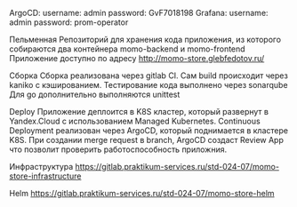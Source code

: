 ArgoCD:
username: admin
password: GvF7018198
Grafana:
username: admin
password: prom-operator

Пельменная
Репозиторий для хранения кода приложения, из которого собираются два контейнера momo-backend и momo-frontend Приложение доступно по адресу http://momo-store.glebfedotov.ru/

Сборка
Сборка реализована через gitlab CI. Сам build происходит через kaniko с кэшированием. Тестирование кода выполнено через sonarqube Для go дополнительно выполняются unittest

Deploy
Приложение деплоится в K8S кластер, который развернут в Yandex.Cloud с использованием Managed Kubernetes. Continuous Deployment реализован через ArgoCD, который поднимается в кластере K8S. При создании merge request в branch, ArgoCD создаст Review App что позволит проверить работоспособность приложния.

Инфраструктура
https://gitlab.praktikum-services.ru/std-024-07/momo-store-infrastructure

Helm
https://gitlab.praktikum-services.ru/std-024-07/momo-store-helm
```
